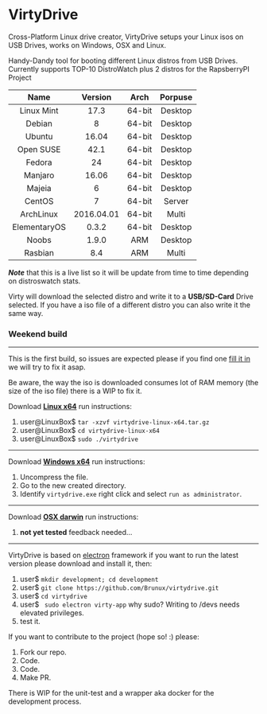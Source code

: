 # VirtyDrive
Cross-Platform Linux drive creator, VirtyDrive setups your Linux isos on USB Drives, works on Windows, OSX and Linux.

Handy-Dandy tool for booting different Linux distros from USB Drives.
Currently supports TOP-10 DistroWatch plus 2 distros for the RapsberryPI Project

|Name|Version|Arch|Porpuse|
|:---:|:----:|:---:|:----:|
|Linux Mint|17.3|64-bit|Desktop|
|Debian|8|64-bit|Desktop|
|Ubuntu|16.04|64-bit|Desktop|
|Open SUSE|42.1|64-bit|Desktop|
|Fedora|24|64-bit|Desktop|
|Manjaro|16.06|64-bit|Desktop|
|Majeia|6|64-bit|Desktop|
|CentOS|7|64-bit|Server|
|ArchLinux|2016.04.01|64-bit|Multi|
|ElementaryOS|0.3.2|64-bit|Desktop|
|Noobs|1.9.0|ARM|Desktop|
|Rasbian|8.4|ARM|Multi|

*__Note__* that this is a live list so it will be update from time to time depending on distroswatch stats.

Virty will download the selected distro and write it to a **USB/SD-Card** Drive selected. If you have a iso file of a different distro you can also write it the same way.

### Weekend build
***

This is the first build, so issues are expected please if you find one [fill it in](https://github.com/Brunux/virtydrive/issues "Issues") we will try to fix it asap.

Be aware, the way the iso is downloaded consumes lot of RAM memory (the size of the iso file) there is a WIP to fix it.

Download **[Linux x64](https://github.com/Brunux/virtydrive/blob/master/build/daily/virtydrive-linux-x64.tar.gz)** run instructions:

1. user@LinuxBox$ `tar -xzvf virtydrive-linux-x64.tar.gz`
2. user@LinuxBox$ `cd virtydrive-linux-x64`
3. user@LinuxBox$ `sudo ./virtydrive`

***

Download **[Windows x64](https://github.com/Brunux/virtydrive/blob/master/build/daily/virtydrive-win32-x64.zip)** run instructions:

1. Uncompress the file.
2. Go to the new created directory.
3. Identify `virtydrive.exe` right click and select `run as administrator`.

***

Download **[OSX darwin](https://github.com/Brunux/virtydrive/blob/master/build/daily/virtydrive-darwin-x64.tar.gz)** run instructions:

1. **not yet tested** feedback needed...

***

VirtyDrive is based on [electron](https://github.com/electron/electron) framework if you want to run the latest version please download and install it, then:

1. user$ `mkdir development; cd development`
2. user$ `git clone https://github.com/Brunux/virtydrive.git`
3. user$ `cd virtydrive`
4. user$ ` sudo electron virty-app` why sudo? Writing to /devs needs elevated privileges.
5. test it.

If you want to contribute to the project (hope so! :) please:

1. Fork our repo.
2. Code.
3. Code.
4. Make PR.

There is WIP for the unit-test and a wrapper aka docker for the development process.
